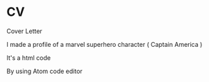 # CV

Cover Letter

I made a profile of a marvel superhero character ( Captain America )

It's a html code 

By using Atom code editor



